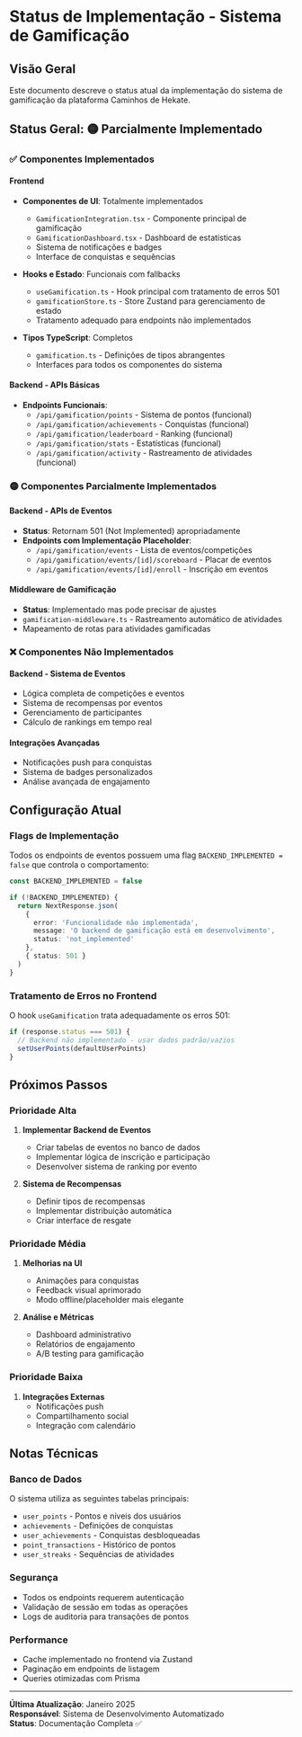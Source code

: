 # Status de Implementação - Sistema de Gamificação

## Visão Geral

Este documento descreve o status atual da implementação do sistema de gamificação da plataforma Caminhos de Hekate.

## Status Geral: 🟡 Parcialmente Implementado

### ✅ Componentes Implementados

#### Frontend
- **Componentes de UI**: Totalmente implementados
  - `GamificationIntegration.tsx` - Componente principal de gamificação
  - `GamificationDashboard.tsx` - Dashboard de estatísticas
  - Sistema de notificações e badges
  - Interface de conquistas e sequências

- **Hooks e Estado**: Funcionais com fallbacks
  - `useGamification.ts` - Hook principal com tratamento de erros 501
  - `gamificationStore.ts` - Store Zustand para gerenciamento de estado
  - Tratamento adequado para endpoints não implementados

- **Tipos TypeScript**: Completos
  - `gamification.ts` - Definições de tipos abrangentes
  - Interfaces para todos os componentes do sistema

#### Backend - APIs Básicas
- **Endpoints Funcionais**:
  - `/api/gamification/points` - Sistema de pontos (funcional)
  - `/api/gamification/achievements` - Conquistas (funcional)
  - `/api/gamification/leaderboard` - Ranking (funcional)
  - `/api/gamification/stats` - Estatísticas (funcional)
  - `/api/gamification/activity` - Rastreamento de atividades (funcional)

### 🟡 Componentes Parcialmente Implementados

#### Backend - APIs de Eventos
- **Status**: Retornam 501 (Not Implemented) apropriadamente
- **Endpoints com Implementação Placeholder**:
  - `/api/gamification/events` - Lista de eventos/competições
  - `/api/gamification/events/[id]/scoreboard` - Placar de eventos
  - `/api/gamification/events/[id]/enroll` - Inscrição em eventos

#### Middleware de Gamificação
- **Status**: Implementado mas pode precisar de ajustes
- `gamification-middleware.ts` - Rastreamento automático de atividades
- Mapeamento de rotas para atividades gamificadas

### ❌ Componentes Não Implementados

#### Backend - Sistema de Eventos
- Lógica completa de competições e eventos
- Sistema de recompensas por eventos
- Gerenciamento de participantes
- Cálculo de rankings em tempo real

#### Integrações Avançadas
- Notificações push para conquistas
- Sistema de badges personalizados
- Análise avançada de engajamento

## Configuração Atual

### Flags de Implementação

Todos os endpoints de eventos possuem uma flag `BACKEND_IMPLEMENTED = false` que controla o comportamento:

```typescript
const BACKEND_IMPLEMENTED = false

if (!BACKEND_IMPLEMENTED) {
  return NextResponse.json(
    { 
      error: 'Funcionalidade não implementada',
      message: 'O backend de gamificação está em desenvolvimento',
      status: 'not_implemented'
    }, 
    { status: 501 }
  )
}
```

### Tratamento de Erros no Frontend

O hook `useGamification` trata adequadamente os erros 501:

```typescript
if (response.status === 501) {
  // Backend não implementado - usar dados padrão/vazios
  setUserPoints(defaultUserPoints)
}
```

## Próximos Passos

### Prioridade Alta
1. **Implementar Backend de Eventos**
   - Criar tabelas de eventos no banco de dados
   - Implementar lógica de inscrição e participação
   - Desenvolver sistema de ranking por evento

2. **Sistema de Recompensas**
   - Definir tipos de recompensas
   - Implementar distribuição automática
   - Criar interface de resgate

### Prioridade Média
1. **Melhorias na UI**
   - Animações para conquistas
   - Feedback visual aprimorado
   - Modo offline/placeholder mais elegante

2. **Análise e Métricas**
   - Dashboard administrativo
   - Relatórios de engajamento
   - A/B testing para gamificação

### Prioridade Baixa
1. **Integrações Externas**
   - Notificações push
   - Compartilhamento social
   - Integração com calendário

## Notas Técnicas

### Banco de Dados
O sistema utiliza as seguintes tabelas principais:
- `user_points` - Pontos e níveis dos usuários
- `achievements` - Definições de conquistas
- `user_achievements` - Conquistas desbloqueadas
- `point_transactions` - Histórico de pontos
- `user_streaks` - Sequências de atividades

### Segurança
- Todos os endpoints requerem autenticação
- Validação de sessão em todas as operações
- Logs de auditoria para transações de pontos

### Performance
- Cache implementado no frontend via Zustand
- Paginação em endpoints de listagem
- Queries otimizadas com Prisma

---

**Última Atualização**: Janeiro 2025  
**Responsável**: Sistema de Desenvolvimento Automatizado  
**Status**: Documentação Completa ✅